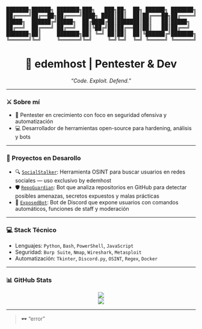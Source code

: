 <p align="center">
<pre>
███████╗██████╗ ███████╗███╗   ███╗██╗  ██╗ ██████╗ ███████╗████████╗
██╔════╝██╔══██╗██╔════╝████╗ ████║██║  ██║██╔═══██╗██╔════╝╚══██╔══╝
█████╗  ██████╔╝█████╗  ██╔████╔██║███████║██║   ██║█████╗     ██║   
██╔══╝  ██╔═══╝ ██╔══╝  ██║╚██╔╝██║██╔══██║██║   ██║██╔══╝     ██║   
███████╗██║     ███████╗██║ ╚═╝ ██║██║  ██║╚██████╔╝███████╗   ██║   
╚══════╝╚═╝     ╚══════╝╚═╝     ╚═╝╚═╝  ╚═╝ ╚═════╝ ╚══════╝   ╚═╝   
</pre>
</p>

<h1 align="center">👾 edemhost | Pentester & Dev</h1>
<p align="center"><i>“Code. Exploit. Defend.”</i></p>

---

### ⚔️ Sobre mí

- 🧠 Pentester en crecimiento con foco en seguridad ofensiva y automatización
- 💻 Desarrollador de herramientas open-source para hardening, análisis y bots

---

### 🧪 Proyectos en Desarollo

- 🔍 [`SocialStalker`](https://github.com/edemhost/socialstalker): Herramienta OSINT para buscar usuarios en redes sociales — uso exclusivo by edemhost
- 🛡️ [`RepoGuardian`](https://github.com/edemhost/repoguardian): Bot que analiza repositorios en GitHub para detectar posibles amenazas, secretos expuestos y malas prácticas
- 🤖 [`ExposedBot`](https://github.com/edemhost/exposedbot): Bot de Discord que expone usuarios con comandos automáticos, funciones de staff y moderación
---

### 💻 Stack Técnico

- Lenguajes: `Python`, `Bash`, `PowerShell`, `JavaScript`
- Seguridad: `Burp Suite`, `Nmap`, `Wireshark`, `Metasploit`
- Automatización: `Tkinter`, `Discord.py`, `OSINT`, `Regex`, `Docker`

---

### 📊 GitHub Stats

<p align="center">
  <img src="https://github-readme-stats.vercel.app/api?username=edemhost&show_icons=true&theme=tokyonight&hide_title=true&hide_border=true" />
  <br/>
  <img src="https://github-readme-stats.vercel.app/api/top-langs/?username=edemhost&layout=compact&theme=tokyonight&hide_border=true" />
</p>

---

> 🕶️ “error”


